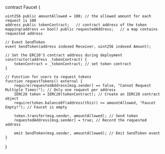 contract Faucet {

    uint256 public amountAllowed = 100; // the allowed amount for each request is 100
    address public tokenContract;   // contract address of the token
    mapping(address => bool) public requestedAddress;   // a map contains requested address

    // Event SendToken
    event SendToken(address indexed Receiver, uint256 indexed Amount);

    // Set the ERC20'S contract address during deployment
    constructor(address _tokenContract) {
        tokenContract = _tokenContract; // set token contract
    }

    // Function for users to request tokens
    function requestTokens() external {
        require(requestedAddress[msg.sender] == false, "Cannot Request Multiple Times!"); // Only one request per address
        IERC20 token = IERC20(tokenContract); // Create an IERC20 contract object
        require(token.balanceOf(address(this)) >= amountAllowed, "Faucet Empty!"); // Faucet is empty

        token.transfer(msg.sender, amountAllowed); // Send token
        requestedAddress[msg.sender] = true; // Record the requested address

        emit SendToken(msg.sender, amountAllowed); // Emit SendToken event
    }

}
